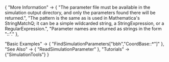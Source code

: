 {
  "More Information" ->
   {
     "The parameter file must be available in the simulation output directory, and only the parameters found there will be returned.",
     "The pattern is the same as is used in Mathematica's StringMatchQ; it can be a simple wildcarded string, a StringExpression, or a RegularExpression.",
     "Parameter names are returned as strings in the form \"<thorn>::<param>\"."
   },

  "Basic Examples" -> {
    "FindSimulationParameters[\"bbh\",\"CoordBase::*\"]"
    },
  "See Also" -> {
    "ReadSimulationParameter"
   },
  "Tutorials" -> {"SimulationTools"}
}
